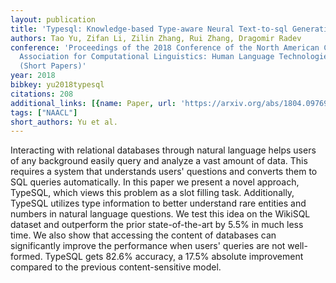 ```yaml
---
layout: publication
title: 'Typesql: Knowledge-based Type-aware Neural Text-to-sql Generation'
authors: Tao Yu, Zifan Li, Zilin Zhang, Rui Zhang, Dragomir Radev
conference: 'Proceedings of the 2018 Conference of the North American Chapter of the
  Association for Computational Linguistics: Human Language Technologies, Volume 2
  (Short Papers)'
year: 2018
bibkey: yu2018typesql
citations: 208
additional_links: [{name: Paper, url: 'https://arxiv.org/abs/1804.09769'}]
tags: ["NAACL"]
short_authors: Yu et al.
---
```

Interacting with relational databases through natural language helps users of
any background easily query and analyze a vast amount of data. This requires a
system that understands users' questions and converts them to SQL queries
automatically. In this paper we present a novel approach, TypeSQL, which views
this problem as a slot filling task. Additionally, TypeSQL utilizes type
information to better understand rare entities and numbers in natural language
questions. We test this idea on the WikiSQL dataset and outperform the prior
state-of-the-art by 5.5% in much less time. We also show that accessing the
content of databases can significantly improve the performance when users'
queries are not well-formed. TypeSQL gets 82.6% accuracy, a 17.5% absolute
improvement compared to the previous content-sensitive model.